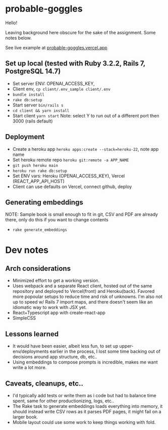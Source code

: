 # probable-goggles

Hello! 

Leaving background here obscure for the sake of the assignment. Some notes below. 

See live example at [probable-goggles.vercel.app](https://probable-goggles.vercel.app/)

## Set up local (tested with Ruby 3.2.2, Rails 7, PostgreSQL 14.7)
- Set server ENV: OPENAI_ACCESS_KEY, 
- Client env, ```cp client/.env_sample client/.env```
- ```bundle install```
- ```rake db:setup```
- Start server ```bin/rails s```
- ```cd client && yarn install```
- Start client ```yarn start``` Note: select Y to run out of a different port then 3000 (rails default)

## Deployment
- Create a heroku app ```heroku apps:create --stack=heroku-22```, note app name
- Set heroku remote repo ```heroku git:remote -a APP_NAME```
- ```git push heroku main```
- ```heroku run rake db:setup```
- Set ENV vars: Heroku (OPENAI_ACCESS_KEY), Vercel (REACT_APP_API_HOST)
- Client can use defaults on Vercel, connect github, deploy 

## Generating embeddings
NOTE: Sample book is small enough to fit in git, CSV and PDF are already there, only do this if you want to change contents
- ```rake generate_embeddings```

# Dev notes

## Arch considerations
- Minimized effort to get a working version.
- Uses webpack and a separate React client, hosted out of the same repository and deployed to Vercel(front) and Heroku(back). Favored more popoular setups to reduce time and risk of unknowns.  I'm also not up to speed w/ Rails 7 import maps, and there doesn't seem like an idiomatic way to work with JSX yet. 
- React+Typescript app with create-react-app
- SimpleCSS 

## Lessons learned
- It would have been easier, albeit less fun, to set up upper-env/deployments earlier in the process, I lost some time backing out of decisions around app structure, db, etc..
- Using embeddings to compose prompts is incredible, makes me want write a lot more. 

## Caveats, cleanups, etc..
- I'd typically add tests or write them as i code but had to balance time spent, same for other productionizing, logs, etc.. 
- The Rake task to generate embeddings loads everything into memory, it should instead write CSV rows as it parses PDF pages, it might fail on a larger book.
- Mobile layout could use some work to keep things working with fold. 
